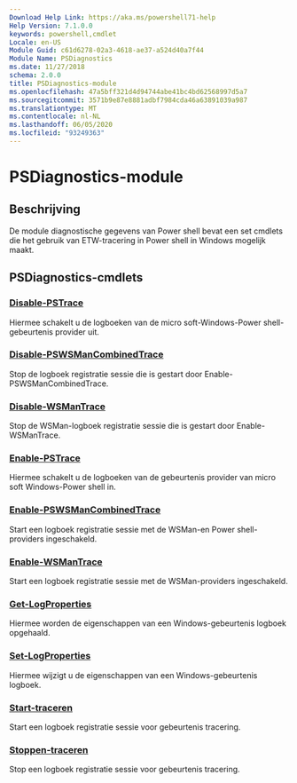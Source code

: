 ```yaml
---
Download Help Link: https://aka.ms/powershell71-help
Help Version: 7.1.0.0
keywords: powershell,cmdlet
Locale: en-US
Module Guid: c61d6278-02a3-4618-ae37-a524d40a7f44
Module Name: PSDiagnostics
ms.date: 11/27/2018
schema: 2.0.0
title: PSDiagnostics-module
ms.openlocfilehash: 47a5bff321d4d94744abe41bc4bd62568997d5a7
ms.sourcegitcommit: 3571b9e87e8881adbf7984cda46a63891039a987
ms.translationtype: MT
ms.contentlocale: nl-NL
ms.lasthandoff: 06/05/2020
ms.locfileid: "93249363"
---
```

# PSDiagnostics-module

## Beschrijving

De module diagnostische gegevens van Power shell bevat een set cmdlets die het gebruik van ETW-tracering in Power shell in Windows mogelijk maakt.

## PSDiagnostics-cmdlets

### [Disable-PSTrace](Disable-PSTrace.md)
Hiermee schakelt u de logboeken van de micro soft-Windows-Power shell-gebeurtenis provider uit.

### [Disable-PSWSManCombinedTrace](Disable-PSWSManCombinedTrace.md)
Stop de logboek registratie sessie die is gestart door Enable-PSWSManCombinedTrace.

### [Disable-WSManTrace](Disable-WSManTrace.md)
Stop de WSMan-logboek registratie sessie die is gestart door Enable-WSManTrace.

### [Enable-PSTrace](Enable-PSTrace.md)
Hiermee schakelt u de logboeken van de gebeurtenis provider van micro soft Windows-Power shell in.

### [Enable-PSWSManCombinedTrace](Enable-PSWSManCombinedTrace.md)
Start een logboek registratie sessie met de WSMan-en Power shell-providers ingeschakeld.

### [Enable-WSManTrace](Enable-WSManTrace.md)
Start een logboek registratie sessie met de WSMan-providers ingeschakeld.

### [Get-LogProperties](Get-LogProperties.md)
Hiermee worden de eigenschappen van een Windows-gebeurtenis logboek opgehaald.

### [Set-LogProperties](Set-LogProperties.md)
Hiermee wijzigt u de eigenschappen van een Windows-gebeurtenis logboek.

### [Start-traceren](Start-Trace.md)
Start een logboek registratie sessie voor gebeurtenis tracering.

### [Stoppen-traceren](Stop-Trace.md)
Stop een logboek registratie sessie voor gebeurtenis tracering.

